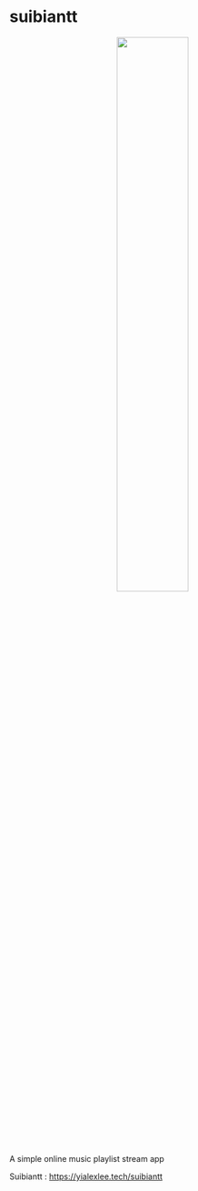 # suibiantt
<p align="center"><img src="https://github.com/yialexlee/suibiantt/blob/main/example.png" width="50%" height="50%"></p>


A simple online music playlist stream app

Suibiantt : https://yialexlee.tech/suibiantt
